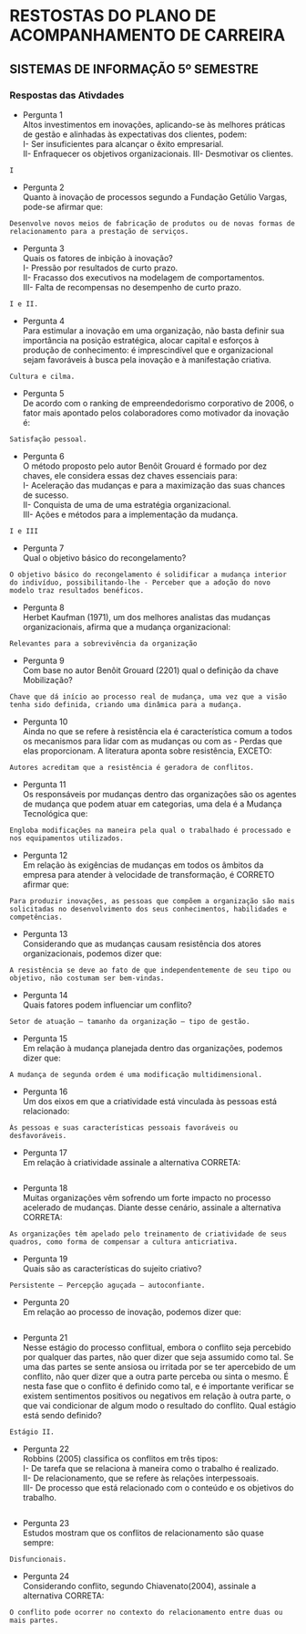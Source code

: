 # RESTOSTAS DO PLANO DE ACOMPANHAMENTO DE CARREIRA

## SISTEMAS DE INFORMAÇÃO 5º SEMESTRE

### Respostas das Ativdades

- Pergunta 1  
Altos investimentos em inovações, aplicando-se às melhores práticas de gestão e alinhadas às expectativas dos clientes, podem:  
I- Ser insuficientes para alcançar o êxito empresarial.  
II- Enfraquecer os objetivos organizacionais.
III- Desmotivar os clientes.  

```"
I
```

- Pergunta 2  
Quanto à inovação de processos segundo a Fundação Getúlio Vargas, pode-se afirmar que:

```"
Desenvolve novos meios de fabricação de produtos ou de novas formas de relacionamento para a prestação de serviços.
```

- Pergunta 3  
Quais os fatores de inbição à inovação?  
I- Pressão por resultados de curto prazo.  
II- Fracasso dos executivos na modelagem de comportamentos.  
III- Falta de recompensas no desempenho de curto prazo.  

```"
I e II.
```

- Pergunta 4  
Para estimular a inovação em uma organização, não basta definir sua importância na posição estratégica, alocar capital e esforços à produção de conhecimento: é imprescindível que e organizacional sejam favoráveis à busca pela inovação e à manifestação criativa.

```"
Cultura e cilma.
```

- Pergunta 5  
De acordo com o ranking de empreendedorismo corporativo de 2006, o fator mais apontado pelos colaboradores como motivador da inovação é:

```"
Satisfação pessoal.
```

- Pergunta 6  
O método proposto pelo autor Benôit Grouard é formado por dez chaves, ele considera essas dez chaves essenciais para:  
I- Aceleração das mudanças e para a maximização das suas chances de sucesso.  
II- Conquista de uma de uma estratégia organizacional.  
III- Ações e métodos para a implementação da mudança.  

```"
I e III
```

- Pergunta 7  
Qual o objetivo básico do recongelamento?

```"
O objetivo básico do recongelamento é solidificar a mudança interior do indivíduo, possibilitando-lhe - Perceber que a adoção do novo modelo traz resultados benéficos.
```

- Pergunta 8  
Herbet Kaufman (1971), um dos melhores analistas das mudanças organizacionais, afirma que a mudança organizacional:

```"
Relevantes para a sobrevivência da organização
```

- Pergunta 9  
Com base no autor Benôit Grouard (2201) qual o definição da chave Mobilização?

```"
Chave que dá início ao processo real de mudança, uma vez que a visão tenha sido definida, criando uma dinâmica para a mudança.
```

- Pergunta 10  
Ainda no que se refere à resistência ela é característica comum a todos os mecanismos para lidar com as mudanças ou com as - Perdas que elas proporcionam. A literatura aponta sobre resistência, EXCETO:

```"
Autores acreditam que a resistência é geradora de conflitos.
```

- Pergunta 11  
Os responsáveis por mudanças dentro das organizações são os agentes de mudança que podem atuar em categorias, uma dela é a Mudança Tecnológica que:

```"
Engloba modificações na maneira pela qual o trabalhado é processado e nos equipamentos utilizados.
```

- Pergunta 12  
Em relação às exigências de mudanças em todos os âmbitos da empresa para atender à velocidade de transformação, é CORRETO afirmar que:

```"
Para produzir inovações, as pessoas que compõem a organização são mais solicitadas no desenvolvimento dos seus conhecimentos, habilidades e competências.
```

- Pergunta 13  
Considerando que as mudanças causam resistência dos atores organizacionais, podemos dizer que:

```"
A resistência se deve ao fato de que independentemente de seu tipo ou objetivo, não costumam ser bem-vindas.
```

- Pergunta 14  
Quais fatores podem influenciar um conflito?

```"
Setor de atuação – tamanho da organização – tipo de gestão.
```

- Pergunta 15  
Em relação à mudança planejada dentro das organizações, podemos dizer que:

```"
A mudança de segunda ordem é uma modificação multidimensional.
```

- Pergunta 16  
Um dos eixos em que a criatividade está vinculada às pessoas está relacionado:

```"
Às pessoas e suas características pessoais favoráveis ou desfavoráveis.
```

- Pergunta 17  
Em relação à criatividade assinale a alternativa CORRETA:

```"

```

- Pergunta 18  
Muitas organizações vêm sofrendo um forte impacto no processo acelerado de mudanças. Diante desse cenário, assinale a alternativa CORRETA:

```"
As organizações têm apelado pelo treinamento de criatividade de seus quadros, como forma de compensar a cultura anticriativa.
```

- Pergunta 19  
Quais são as características do sujeito criativo?

```"
Persistente – Percepção aguçada – autoconfiante.
```

- Pergunta 20  
Em relação ao processo de inovação, podemos dizer que:

```"

```

- Pergunta 21  
Nesse estágio do processo conflitual, embora o conflito seja percebido por qualquer das partes, não quer dizer que seja assumido como tal. Se uma das partes se sente ansiosa ou irritada por se ter apercebido de um conflito, não quer dizer que a outra parte perceba ou sinta o mesmo. É nesta fase que o conflito é definido como tal, e é importante verificar se existem sentimentos positivos ou negativos em relação à outra parte, o que vai condicionar de algum modo o resultado do conflito.
Qual estágio está sendo definido?  

```"
Estágio II.
```

- Pergunta 22  
Robbins (2005) classifica os conflitos em três tipos:  
I- De tarefa que se relaciona à maneira como o trabalho é realizado.  
II- De relacionamento, que se refere às relações interpessoais.  
III- De processo que está relacionado com o conteúdo e os objetivos do trabalho.  

```"

```

- Pergunta 23  
Estudos mostram que os conflitos de relacionamento são quase sempre:

```"
Disfuncionais.
```

- Pergunta 24  
Considerando conflito, segundo Chiavenato(2004), assinale a alternativa CORRETA:

```"
O conflito pode ocorrer no contexto do relacionamento entre duas ou mais partes.
```
